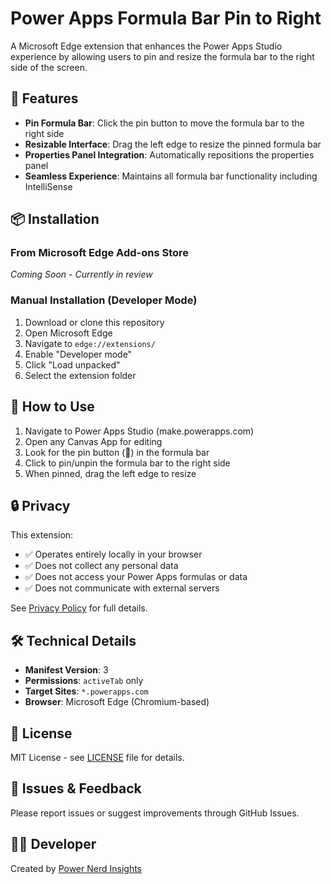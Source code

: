 # Power Apps Formula Bar Pin to Right

A Microsoft Edge extension that enhances the Power Apps Studio experience by allowing users to pin and resize the formula bar to the right side of the screen.

## 🚀 Features

- **Pin Formula Bar**: Click the pin button to move the formula bar to the right side
- **Resizable Interface**: Drag the left edge to resize the pinned formula bar
- **Properties Panel Integration**: Automatically repositions the properties panel
- **Seamless Experience**: Maintains all formula bar functionality including IntelliSense

## 📦 Installation

### From Microsoft Edge Add-ons Store
*Coming Soon - Currently in review*

### Manual Installation (Developer Mode)
1. Download or clone this repository
2. Open Microsoft Edge
3. Navigate to `edge://extensions/`
4. Enable "Developer mode"
5. Click "Load unpacked"
6. Select the extension folder

## 🎯 How to Use

1. Navigate to Power Apps Studio (make.powerapps.com)
2. Open any Canvas App for editing
3. Look for the pin button (📌) in the formula bar
4. Click to pin/unpin the formula bar to the right side
5. When pinned, drag the left edge to resize

## 🔒 Privacy

This extension:
- ✅ Operates entirely locally in your browser
- ✅ Does not collect any personal data
- ✅ Does not access your Power Apps formulas or data
- ✅ Does not communicate with external servers

See [Privacy Policy](privacy-policy.md) for full details.

## 🛠️ Technical Details

- **Manifest Version**: 3
- **Permissions**: `activeTab` only
- **Target Sites**: `*.powerapps.com`
- **Browser**: Microsoft Edge (Chromium-based)

## 📄 License

MIT License - see [LICENSE](LICENSE) file for details.

## 🐛 Issues & Feedback

Please report issues or suggest improvements through GitHub Issues.

## 👨‍💻 Developer

Created by [Power Nerd Insights](https://github.com/Power-Nerd-Insights)